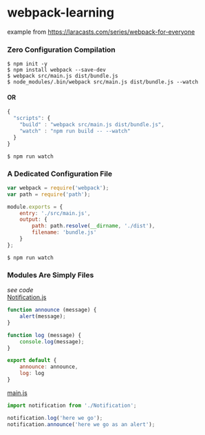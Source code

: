 # webpack-learning
example from https://laracasts.com/series/webpack-for-everyone  
### Zero Configuration Compilation
`$ npm init -y`  
`$ npm install webpack --save-dev`  
`$ webpack src/main.js dist/bundle.js`  
`$ node_modules/.bin/webpack src/main.js dist/bundle.js --watch`  
#### OR
```javascript
{
  "scripts": {
    "build" : "webpack src/main.js dist/bundle.js",
    "watch" : "npm run build -- --watch" 
  }
}
```
`$ npm run watch`
### A Dedicated Configuration File
```javascript
var webpack = require('webpack');
var path = require('path');

module.exports = {
    entry: './src/main.js',
    output: {
        path: path.resolve(__dirname, './dist'),
        filename: 'bundle.js'
    }
};
```
`$ npm run watch`
### Modules Are Simply Files
*see code*  
[Notification.js](https://github.com/val-fom/webpack-learning/blob/b1246b08dc664e6fe315118f9172a8ded5d20ba8/src/Notification.js)  
```javascript
function announce (message) {
	alert(message);
}

function log (message) {
	console.log(message);
}

export default {
	announce: announce,
	log: log
}
```
[main.js](https://github.com/val-fom/webpack-learning/blob/b1246b08dc664e6fe315118f9172a8ded5d20ba8/src/main.js)
```javascript
import notification from './Notification';

notification.log('here we go');
notification.announce('here we go as an alert');
```
